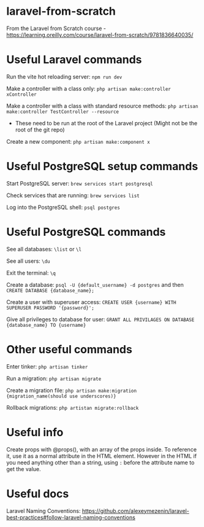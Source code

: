 # laravel-from-scratch

From the Laravel from Scratch course - https://learning.oreilly.com/course/laravel-from-scratch/9781836640035/

# Useful Laravel commands

Run the vite hot reloading server: `npm run dev`

Make a controller with a class only: `php artisan make:controller xController`

Make a controller with a class with standard resource methods: `php artisan make:controller TestController --resource`

- These need to be run at the root of the Laravel project (Might not be the root of the git repo)

Create a new component: `php artisan make:component x`

# Useful PostgreSQL setup commands

Start PostgreSQL server: `brew services start postgresql`

Check services that are running: `brew services list`

Log into the PostgreSQL shell: `psql postgres`

# Useful PostgreSQL commands

See all databases: `\list` or `\l`

See all users: `\du`

Exit the terminal: `\q`

Create a database: `psql -U {default_username} -d postgres` and then `CREATE DATABASE {database_name};`

Create a user with superuser access: `CREATE USER {username} WITH SUPERUSER PASSWORD '{password}';`

Give all privileges to database for user: `GRANT ALL PRIVILAGES ON DATABASE {database_name} TO {username}`

# Other useful commands

Enter tinker: `php artisan tinker`

Run a migration: `php artisan migrate`

Create a migration file: `php artisan make:migration {migration_name(should use underscores)}`

Rollback migrations: `php artistan migrate:rollback`

# Useful info

Create props with @props(), with an array of the props inside. To reference it, use it as a normal attribute in the HTML element. However in the HTML if you need anything other than a string, using `:` before the attribute name to get the value.

# Useful docs

Laravel Naming Conventions: https://github.com/alexeymezenin/laravel-best-practices#follow-laravel-naming-conventions
